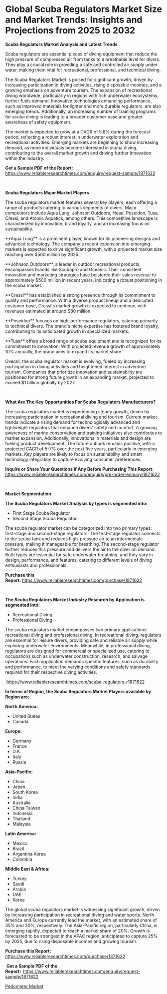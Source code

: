 <p><h1>Global Scuba Regulators Market Size and Market Trends: Insights and Projections from 2025 to 2032</h1></p><p><strong>Scuba Regulators Market Analysis and Latest Trends</strong></p>
<p><p>Scuba regulators are essential pieces of diving equipment that reduce the high pressure of compressed air from tanks to a breathable level for divers. They play a crucial role in providing a safe and controlled air supply under water, making them vital for recreational, professional, and technical diving.</p><p>The Scuba Regulators Market is poised for significant growth, driven by increasing participation in diving activities, rising disposable incomes, and a growing emphasis on adventure tourism. The expansion of recreational diving worldwide, particularly in regions with rich underwater ecosystems, further fuels demand. Innovative technologies enhancing performance, such as improved materials for lighter and more durable regulators, are also emerging trends. Additionally, an increasing number of training programs for scuba diving is leading to a broader customer base and greater awareness of safety equipment.</p><p>The market is expected to grow at a CAGR of 5.8% during the forecast period, reflecting a robust interest in underwater exploration and recreational activities. Emerging markets are beginning to show increasing demand, as more individuals become interested in scuba diving, contributing to the overall market growth and driving further innovation within the industry.</p></p>
<p><strong>Get a Sample PDF of the Report:&nbsp;</strong> <a href="https://www.reliableresearchtimes.com/enquiry/request-sample/1871622?utm_campaign=2771&utm_medium=2&utm_source=Github&utm_content=ia&utm_term=05042025&utm_id=scuba-regulators">https://www.reliableresearchtimes.com/enquiry/request-sample/1871622</a></p>
<p>&nbsp;</p>
<p><strong>Scuba Regulators Major Market Players</strong></p>
<p><p>The scuba regulators market features several key players, each offering a range of products catering to various segments of divers. Major competitors include Aqua Lung, Johnson Outdoors, Head, Poseidon, Tusa, Cressi, and Atomic Aquatics, among others. This competitive landscape is characterized by innovation, brand loyalty, and an increasing focus on sustainability.</p><p>**Aqua Lung** is a prominent player, known for its pioneering designs and advanced technology. The company's recent expansion into emerging markets is expected to drive significant growth, with a projected market size reaching over $500 million by 2025. </p><p>**Johnson Outdoors**, a leader in outdoor recreational products, encompasses brands like Scubapro and Oceanic. Their consistent innovation and marketing strategies have bolstered their sales revenue to approximately $500 million in recent years, indicating a robust positioning in the scuba market.</p><p>**Cressi** has established a strong presence through its commitment to quality and performance. With a diverse product lineup and a dedicated customer base, Cressi's market growth is expected to continue, with revenues estimated at around $80 million.</p><p>**Poseidon** focuses on high-performance regulators, catering primarily to technical divers. The brand's niche expertise has fostered brand loyalty, contributing to its anticipated growth in specialized markets.</p><p>**Tusa** offers a broad range of scuba equipment and is recognized for its commitment to innovation. With projected revenue growth of approximately 10% annually, the brand aims to expand its market share.</p><p>Overall, the scuba regulator market is evolving, fueled by increasing participation in diving activities and heightened interest in adventure tourism. Companies that prioritize innovation and sustainability are positioned for strong future growth in an expanding market, projected to exceed $1 billion globally by 2027.</p></p>
<p>&nbsp;</p>
<p><strong>What Are The Key Opportunities For Scuba Regulators Manufacturers?</strong></p>
<p><p>The scuba regulators market is experiencing steady growth, driven by increasing participation in recreational diving and tourism. Current market trends indicate a rising demand for technologically advanced and lightweight regulators that enhance divers' safety and comfort. A growing awareness of marine conservation and training initiatives also contributes to market expansion. Additionally, innovations in materials and design are fueling product development. The future outlook remains positive, with a projected CAGR of 5-7% over the next five years, particularly in emerging markets. Key players are likely to focus on sustainability and smart technology integration to capture evolving consumer preferences.</p></p>
<p><strong>Inquire or Share Your Questions If Any Before Purchasing This Report:</strong> <a href="https://www.reliableresearchtimes.com/enquiry/pre-order-enquiry/1871622?utm_campaign=2771&utm_medium=2&utm_source=Github&utm_content=ia&utm_term=05042025&utm_id=scuba-regulators">https://www.reliableresearchtimes.com/enquiry/pre-order-enquiry/1871622</a></p>
<p>&nbsp;</p>
<p><strong>Market Segmentation</strong></p>
<p><strong>The Scuba Regulators Market Analysis by types is segmented into:</strong></p>
<p><ul><li>First Stage Scuba Regulator</li><li>Second Stage Scuba Regulator</li></ul></p>
<p><p>The scuba regulator market can be categorized into two primary types: first-stage and second-stage regulators. The first-stage regulator connects to the scuba tank and reduces high-pressure air to an intermediate pressure, making it manageable for breathing. The second-stage regulator further reduces this pressure and delivers the air to the diver on demand. Both types are essential for safe underwater breathing, and they vary in design, performance, and features, catering to different levels of diving enthusiasts and professionals.</p></p>
<p><strong>Purchase this Report:&nbsp;</strong><a href="https://www.reliableresearchtimes.com/purchase/1871622?utm_campaign=2771&utm_medium=2&utm_source=Github&utm_content=ia&utm_term=05042025&utm_id=scuba-regulators">https://www.reliableresearchtimes.com/purchase/1871622</a></p>
<p>&nbsp;</p>
<p><strong>The Scuba Regulators Market Industry Research by Application is segmented into:</strong></p>
<p><ul><li>Recreational Diving</li><li>Professional Diving</li></ul></p>
<p><p>The scuba regulators market encompasses two primary applications: recreational diving and professional diving. In recreational diving, regulators are essential for leisure divers, providing safe and reliable air supply while exploring underwater environments. Meanwhile, in professional diving, regulators are designed for commercial or specialized use, catering to occupations such as underwater construction, research, and salvage operations. Each application demands specific features, such as durability and performance, to meet the varying conditions and safety standards required for their respective diving activities.</p></p>
<p><a href="https://www.reliableresearchtimes.com/scuba-regulators-r1871622?utm_campaign=2771&utm_medium=2&utm_source=Github&utm_content=ia&utm_term=05042025&utm_id=scuba-regulators">&nbsp;https://www.reliableresearchtimes.com/scuba-regulators-r1871622</a></p>
<p><strong>In terms of Region, the Scuba Regulators Market Players available by Region are:</strong></p>
<p>
    <p> <strong> North America: </strong>
        <ul>
            <li>United States</li>
            <li>Canada</li>
        </ul>
        </p> 
    <p> <strong> Europe: </strong>
        <ul>
            <li>Germany</li>
            <li>France</li>
            <li>U.K.</li>
            <li>Italy</li>
            <li>Russia</li>
        </ul>
        </p> 
    <p> <strong> Asia-Pacific: </strong>
        <ul>
            <li>China</li>
            <li>Japan</li>
            <li>South Korea</li>
            <li>India</li>
            <li>Australia</li>
            <li>China Taiwan</li>
            <li>Indonesia</li>
            <li>Thailand</li>
            <li>Malaysia</li>
        </ul>
        </p> 
    <p> <strong> Latin America: </strong>
        <ul>
            <li>Mexico</li>
            <li>Brazil</li>
            <li>Argentina Korea</li>
            <li>Colombia</li>
        </ul>
        </p> 
    <p> <strong> Middle East & Africa: </strong>
        <ul>
            <li>Turkey</li>
            <li>Saudi</li>
            <li>Arabia</li>
            <li>UAE</li>
            <li>Korea</li>
        </ul>
    </p>
    </p>
<p><p>The global scuba regulators market is witnessing significant growth, driven by increasing participation in recreational diving and water sports. North America and Europe currently lead the market, with an estimated share of 35% and 30%, respectively. The Asia-Pacific region, particularly China, is emerging rapidly, expected to reach a market share of 20%. Growth is forecasted to be strongest in the APAC region, anticipated to capture 25% by 2025, due to rising disposable incomes and growing tourism.</p></p>
<p><strong>Purchase this Report: </strong><a href="https://www.reliableresearchtimes.com/purchase/1871622?utm_campaign=2771&utm_medium=2&utm_source=Github&utm_content=ia&utm_term=05042025&utm_id=scuba-regulators">https://www.reliableresearchtimes.com/purchase/1871622</a></p>
<p>&nbsp;<strong>Get a Sample PDF of the Report:&nbsp;&nbsp;</strong><a href="https://www.reliableresearchtimes.com/enquiry/request-sample/1871622?utm_campaign=2771&utm_medium=2&utm_source=Github&utm_content=ia&utm_term=05042025&utm_id=scuba-regulators">https://www.reliableresearchtimes.com/enquiry/request-sample/1871622</a></p>
<p><strong></strong></p>
<p><p><a href="https://github.com/tszkintruca/Market-Research-Report-List-1/blob/main/pedometer-market.md?utm_campaign=2771&utm_medium=2&utm_source=Github&utm_content=ia&utm_term=05042025&utm_id=scuba-regulators">Pedometer Market</a></p></p>